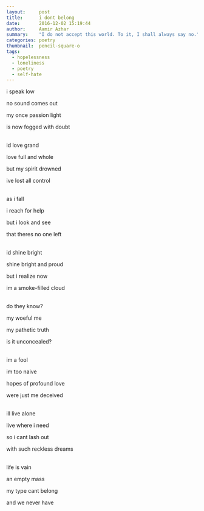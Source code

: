 ```yaml
---
layout:     post
title:      i dont belong
date:       2016-12-02 15:19:44
author:     Aamir Azhar
summary:    "I do not accept this world. To it, I shall always say no." - Jung Zorndyke, Blue Submarine No.6
categories: poetry
thumbnail:  pencil-square-o
tags:
  - hopelessness
  - loneliness
  - poetry
  - self-hate
---
```

i speak low

no sound comes out

my once passion light

is now fogged with doubt

<br>
id love grand

love full and whole

but my spirit drowned

ive lost all control

<br>
as i fall

i reach for help

but i look and see

that theres no one left

<br>
id shine bright

shine bright and proud

but i realize now

im a smoke-filled cloud

<br>
do they know?

my woeful me

my pathetic truth

is it unconcealed?

<br>
im a fool

im too naive

hopes of profound love

were just me deceived

<br>
ill live alone

live where i need

so i cant lash out

with such reckless dreams

<br>
life is vain

an empty mass

my type cant belong

and we never have
